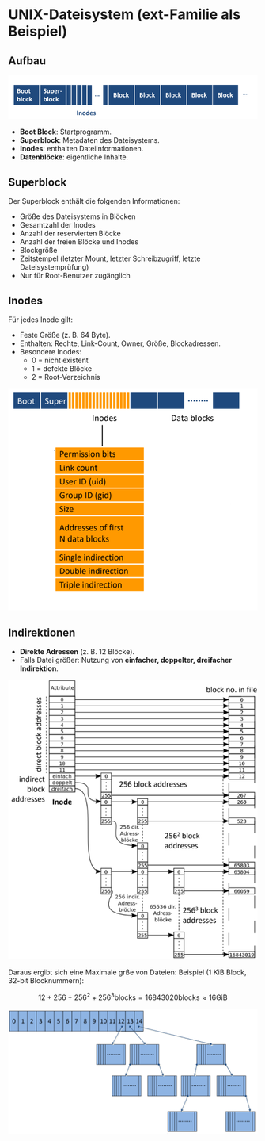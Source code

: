 # UNIX-Dateisystem (ext-Familie als Beispiel)

## Aufbau

![unix dateisystem abstraktion](unix_dateisystem_abstraktion.png)

- **Boot Block**: Startprogramm.  
- **Superblock**: Metadaten des Dateisystems.  
- **Inodes**: enthalten Dateiinformationen.  
- **Datenblöcke**: eigentliche Inhalte.  

## Superblock
Der Superblock enthält die folgenden Informationen:

* Größe des Dateisystems in Blöcken
* Gesamtzahl der Inodes
* Anzahl der reservierten Blöcke
* Anzahl der freien Blöcke und Inodes
* Blockgröße
* Zeitstempel (letzter Mount, letzter Schreibzugriff, letzte Dateisystemprüfung)
* Nur für Root-Benutzer zugänglich

## Inodes

Für jedes Inode gilt:

- Feste Größe (z. B. 64 Byte).  
- Enthalten: Rechte, Link-Count, Owner, Größe, Blockadressen.  
- Besondere Inodes:
  - 0 = nicht existent  
  - 1 = defekte Blöcke  
  - 2 = Root-Verzeichnis  

![inodes_details](inodes_details.png)

## Indirektionen
- **Direkte Adressen** (z. B. 12 Blöcke).  
- Falls Datei größer: Nutzung von **einfacher, doppelter, dreifacher Indirektion**.  

![referenzierung](referenzierung_inodes.png) 

Daraus ergibt sich eine Maximale grße von Dateien: Beispiel (1 KiB Block, 32-bit Blocknummern): 

$$
12 + 256 + 256^2 + 256^3 \text{blocks} = 16843020 \text{blocks} ≈ 16 \text{GiB}
$$

![maximale größe](inodes_maximum.png)

